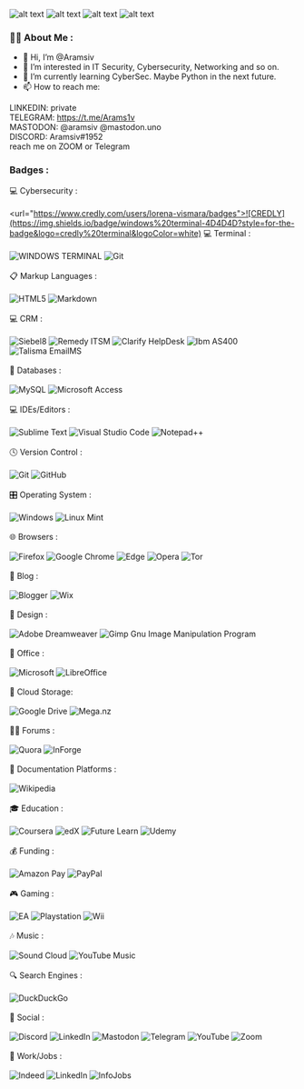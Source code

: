 ![alt text](https://media1.giphy.com/media/2i7jspnRBYgg6v4Oki/200w.webp?cid=ecf05e471ob0yyljjnsz8co6sby0bd366f5vlspo4wnv8e1r&rid=200w.webp&ct=g)
![alt text](https://media4.giphy.com/media/UK5wOtrmXzFHYJjE9A/200w.webp?cid=ecf05e471ob0yyljjnsz8co6sby0bd366f5vlspo4wnv8e1r&rid=200w.webp&ct=g)
![alt text](https://media0.giphy.com/media/2Wz430ih2mZjpYAApu/200w.webp?cid=ecf05e471ob0yyljjnsz8co6sby0bd366f5vlspo4wnv8e1r&rid=200w.webp&ct=g)
![alt text](https://media0.giphy.com/media/teI6UZ7V8vHeW9tco6/200w.webp?cid=ecf05e479u1uyzihidaty5t05e3jfa93ic2zzzsn0mxpgfxc&rid=200w.webp&ct=g)


### :woman_technologist: About Me :

- 👋 Hi, I’m @Aramsiv
- 👀 I’m interested in IT Security, Cybersecurity, Networking and so on.
- 🌱 I’m currently learning CyberSec. Maybe Python in the next future.
- 📫 How to reach me:<br>

LINKEDIN: private <br>
TELEGRAM: https://t.me/Arams1v<br> 
MASTODON: @aramsiv @mastodon.uno<br>
DISCORD: Aramsiv#1952<br>
reach me on ZOOM or Telegram



### Badges :

💻 Cybersecurity :<br><br>
<url="https://www.credly.com/users/lorena-vismara/badges">![CREDLY](https://img.shields.io/badge/windows%20terminal-4D4D4D?style=for-the-badge&logo=credly%20terminal&logoColor=white) 
💻 Terminal :<br><br>
![WINDOWS TERMINAL](https://img.shields.io/badge/windows%20terminal-4D4D4D?style=for-the-badge&logo=windows%20terminal&logoColor=white) ![Git](https://img.shields.io/badge/git-%23F05033.svg?style=for-the-badge&logo=git&logoColor=white)
<br><br>
📋 Markup Languages :<br><br>
![HTML5](https://img.shields.io/badge/html5-%23E34F26.svg?style=for-the-badge&logo=html5&logoColor=white) ![Markdown](https://img.shields.io/badge/markdown-%23000000.svg?style=for-the-badge&logo=markdown&logoColor=white)
<br><br>
💻 CRM :<br><br>
![Siebel8](https://img.shields.io/badge/siebel8-FF1B2D?style=for-the-badge&logo=siebel8&logoColor=white) ![Remedy ITSM](https://img.shields.io/badge/remedy%20ITSM-FF7139?style=for-the-badge&logo=remedy%20ITSM&logoColor=white) ![Clarify HelpDesk](https://img.shields.io/badge/Clarify%20HelpDesk-%2318A303?style=for-the-badge&logo=sClarify%20HelpDesk&logoColor=white) ![Ibm AS400](https://img.shields.io/badge/Ibm%20AS400-003A9B?style=for-the-badge&logo=Ibm%20AS400&logoColor=white) ![Talisma EmailMS](https://img.shields.io/badge/Talisma%20EmailMS-FF1B2D?style=for-the-badge&logo=Talisma%20EmailMS&logoColor=white)
<br><br>
💾 Databases :<br><br>
![MySQL](https://img.shields.io/badge/mysql-%2300f.svg?style=for-the-badge&logo=mysql&logoColor=white) ![Microsoft Access](https://img.shields.io/badge/Microsoft_Access-A4373A?style=for-the-badge&logo=microsoft-access&logoColor=white)
<br><br>
💻 IDEs/Editors :<br><br>
![Sublime Text](https://img.shields.io/badge/sublime_text-%23575757.svg?style=for-the-badge&logo=sublime-text&logoColor=important) ![Visual Studio Code](https://img.shields.io/badge/Visual%20Studio%20Code-0078d7.svg?style=for-the-badge&logo=visual-studio-code&logoColor=white) ![Notepad++](https://img.shields.io/badge/Notepad++-90E59A.svg?style=for-the-badge&logo=notepad%2b%2b&logoColor=black)
<br><br>
🕓 Version Control :<br><br>
![Git](https://img.shields.io/badge/git-%23F05033.svg?style=for-the-badge&logo=git&logoColor=white) ![GitHub](https://img.shields.io/badge/github-%23121011.svg?style=for-the-badge&logo=github&logoColor=white)
<br><br>
🎛️ Operating System :<br><br>
![Windows](https://img.shields.io/badge/Windows-0078D6?style=for-the-badge&logo=windows&logoColor=white) ![Linux Mint](https://img.shields.io/badge/Linux%20Mint-87CF3E?style=for-the-badge&logo=Linux%20Mint&logoColor=white)
<br><br>
🌐 Browsers :<br><br>
![Firefox](https://img.shields.io/badge/Firefox-FF7139?style=for-the-badge&logo=Firefox-Browser&logoColor=white) ![Google Chrome](https://img.shields.io/badge/Google%20Chrome-4285F4?style=for-the-badge&logo=GoogleChrome&logoColor=white) ![Edge](https://img.shields.io/badge/Edge-0078D7?style=for-the-badge&logo=Microsoft-edge&logoColor=white) ![Opera](https://img.shields.io/badge/Opera-FF1B2D?style=for-the-badge&logo=Opera&logoColor=white) ![Tor](https://img.shields.io/badge/Tor-7D4698?style=for-the-badge&logo=Tor-Browser&logoColor=white)
<br><br>
📝 Blog :<br><br>
![Blogger](https://img.shields.io/badge/Blogger-FF5722?style=for-the-badge&logo=blogger&logoColor=white) ![Wix](https://img.shields.io/badge/wix-000?style=for-the-badge&logo=wix&logoColor=white)
<br><br>
🎨 Design :<br><br>
![Adobe Dreamweaver](https://img.shields.io/badge/Adobe%20Dreamweaver-FF61F6.svg?style=for-the-badge&logo=Adobe%20Dreamweaver&logoColor=white) ![Gimp Gnu Image Manipulation Program](https://img.shields.io/badge/Gimp-657D8B?style=for-the-badge&logo=gimp&logoColor=FFFFFF)
<br><br>
🏢 Office :<br><br>
![Microsoft](https://img.shields.io/badge/Microsoft-0078D4?style=for-the-badge&logo=microsoft&logoColor=white) ![LibreOffice](https://img.shields.io/badge/LibreOffice-%2318A303?style=for-the-badge&logo=LibreOffice&logoColor=white)
<br><br>
📂 Cloud Storage:<br><br>
![Google Drive](https://img.shields.io/badge/Google%20Drive-4285F4?style=for-the-badge&logo=googledrive&logoColor=white) ![Mega.nz](https://img.shields.io/badge/Mega-%23D90007.svg?style=for-the-badge&logo=Mega&logoColor=white)
<br><br>
🧑‍💻 Forums :<br><br>
![Quora](https://img.shields.io/badge/Quora-%23B92B27.svg?style=for-the-badge&logo=Quora&logoColor=white)
![InForge](https://img.shields.io/badge/Inforge-blue?style=for-the-badge&logo=InForge&logoColor=White)
<br><br>
📑 Documentation Platforms :<br><br>
![Wikipedia](https://img.shields.io/badge/Wikipedia-%23000000.svg?style=for-the-badge&logo=wikipedia&logoColor=white)
<br><br>
🎓 Education :<br><br>
![Coursera](https://img.shields.io/badge/Coursera-%230056D2.svg?style=for-the-badge&logo=Coursera&logoColor=white) ![edX](https://img.shields.io/badge/edX-%2302262B.svg?style=for-the-badge&logo=edX&logoColor=white) ![Future Learn](https://img.shields.io/badge/future%20learn-DE00A5?style=for-the-badge&logo=futurelearn&logoColor=white) ![Udemy](https://img.shields.io/badge/Udemy-A435F0?style=for-the-badge&logo=Udemy&logoColor=white)
<br><br>
💰 Funding :<br><br>
![Amazon Pay](https://img.shields.io/badge/AmazonPay-ff9900.svg?style=for-the-badge&logo=Amazon-Pay&logoColor=white) ![PayPal](https://img.shields.io/badge/PayPal-00457C?style=for-the-badge&logo=paypal&logoColor=white) 
<br><br>
🎮 Gaming :<br><br>
![EA](https://img.shields.io/badge/ea-%23000000.svg?style=for-the-badge&logo=ea&logoColor=white) ![Playstation](https://img.shields.io/badge/Playstation-003791?style=for-the-badge&logo=playstation&logoColor=white) ![Wii](https://img.shields.io/badge/Wii-8B8B8B?style=for-the-badge&logo=wii&logoColor=white)
<br><br>
🎶 Music :<br><br>
![Sound Cloud](https://img.shields.io/badge/sound%20cloud-FF5500?style=for-the-badge&logo=soundcloud&logoColor=white) ![YouTube Music](https://img.shields.io/badge/YouTube_Music-FF0000?style=for-the-badge&logo=youtube-music&logoColor=white)
<br><br>
🔍 Search Engines :<br><br>
![DuckDuckGo](https://img.shields.io/badge/DuckDuckGo-DE5833?style=for-the-badge&logo=DuckDuckGo&logoColor=white)
<br><br>
💬 Social :<br><br>
![Discord](https://img.shields.io/badge/Discord-%237289DA.svg?style=for-the-badge&logo=discord&logoColor=white) ![LinkedIn](https://img.shields.io/badge/linkedin-%230077B5.svg?style=for-the-badge&logo=linkedin&logoColor=white) ![Mastodon](https://img.shields.io/badge/-MASTODON-%232B90D9?style=for-the-badge&logo=mastodon&logoColor=white) ![Telegram](https://img.shields.io/badge/Telegram-2CA5E0?style=for-the-badge&logo=telegram&logoColor=white) ![YouTube](https://img.shields.io/badge/YouTube-%23FF0000.svg?style=for-the-badge&logo=YouTube&logoColor=white) ![Zoom](https://img.shields.io/badge/Zoom-2D8CFF?style=for-the-badge&logo=zoom&logoColor=white)
<br><br>
💼 Work/Jobs :<br><br>
![Indeed](https://img.shields.io/badge/indeed-003A9B?style=for-the-badge&logo=indeed&logoColor=white) ![LinkedIn](https://img.shields.io/badge/linkedin-%230077B5.svg?style=for-the-badge&logo=linkedin&logoColor=white) ![InfoJobs](https://img.shields.io/badge/infojobs-003A9B?style=for-the-badge&logo=infojobs&logoColor=white)
<br><br>


<!---
Aramsiv/Aramsiv is a ✨ special ✨ repository because its `README.md` (this file) appears on your GitHub profile.
You can click the Preview link to take a look at your changes.
--->
